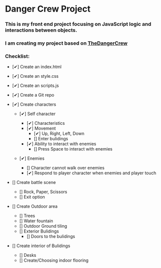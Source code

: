 # Danger Crew Project

### This is my front end project focusing on JavaScript logic and interactions between objects. 
### I am creating my project based on [TheDangerCrew](https://TheDangerCrew.com/)

### Checklist:
* [✔] Create an index.html
* [✔] Create an style.css
* [✔] Create an scripts.js
* [✔] Create a Git repo

* [✔]  Create characters
    * [✔] Self character
        * [✔] Characteristics 
        * [✔] Movement 
            * [✔] Up, Right, Left, Down
            * [] Enter bulidings
        * [✔] Ability to interact with enemies
            * [] Press Space to interact with enemies
    
    * [✔] Enemies 
        * [] Character cannot walk over enemies 
        * [✔] Respond to player character when enemies and player touch 

* [] Create battle scene
    * [] Rock, Paper, Scissors
    * [] Exit option

* []  Create Outdoor area
    * [] Trees
    * [] Water fountain
    * [] Outdoor Ground tiling 
    * [] Exterior Bulidings 
        * [] Doors to the bulidings 
     
* []  Create interior of Bulidings
    * [] Desks 
    * [] Create/Choosing indoor flooring






